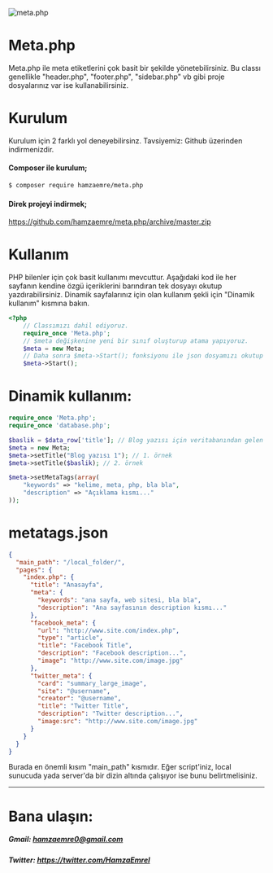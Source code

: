 ![meta.php](http://i.hizliresim.com/Wgym6P.png)
# Meta.php

Meta.php ile meta etiketlerini çok basit bir şekilde yönetebilirsiniz.
Bu classı genellikle "header.php", "footer.php", "sidebar.php" vb gibi proje dosyalarınız var ise kullanabilirsiniz. 
# Kurulum
Kurulum için 2 farklı yol deneyebilirsinz. Tavsiyemiz: Github üzerinden indirmenizdir.
#### Composer ile kurulum;
```sh
$ composer require hamzaemre/meta.php
```
#### Direk projeyi indirmek;
https://github.com/hamzaemre/meta.php/archive/master.zip

# Kullanım
PHP bilenler için çok basit kullanımı mevcuttur. Aşağıdaki kod ile her sayfanın kendine özgü içeriklerini barındıran tek dosyayı okutup yazdırabilirsiniz. Dinamik sayfalarınız için olan kullanım şekli için "Dinamik kullanım" kısmına bakın.
```php
<?php
    // Classımızı dahil ediyoruz.
    require_once 'Meta.php';
    // $meta değişkenine yeni bir sınıf oluşturup atama yapıyoruz.
    $meta = new Meta;
    // Daha sonra $meta->Start(); fonksiyonu ile json dosyamızı okutup içindeki gerekli değerleri alıp işliyoruz. Mesela "title", "meta", "facebook meta", "twitter meta"
    $meta->Start();
```
# Dinamik kullanım:
```php
require_once 'Meta.php';
require_once 'database.php';

$baslik = $data_row['title']; // Blog yazısı için veritabanından gelen başlık...
$meta = new Meta;
$meta->setTitle("Blog yazısı 1"); // 1. örnek
$meta->setTitle($baslik); // 2. örnek

$meta->setMetaTags(array(
    "keywords" => "kelime, meta, php, bla bla",
    "description" => "Açıklama kısmı..."
));
```
# metatags.json
```json
{
  "main_path": "/local_folder/",
  "pages": {
    "index.php": {
      "title": "Anasayfa",
      "meta": {
        "keywords": "ana sayfa, web sitesi, bla bla",
        "description": "Ana sayfasının description kısmı..."
      },
      "facebook_meta": {
        "url": "http://www.site.com/index.php",
        "type": "article",
        "title": "Facebook Title",
        "description": "Facebook description...",
        "image": "http://www.site.com/image.jpg"
      },
      "twitter_meta": {
        "card": "summary_large_image",
        "site": "@username",
        "creator": "@username",
        "title": "Twitter Title",
        "description": "Twitter description...",
        "image:src": "http://www.site.com/image.jpg"
      }
    }
  }
}
```
Burada en önemli kısım "main_path" kısmıdır. Eğer script'iniz, local sunucuda yada server'da bir dizin altında çalışıyor ise bunu belirtmelisiniz.

----
# Bana ulaşın:
##### Gmail: hamzaemre0@gmail.com
##### Twitter: https://twitter.com/HamzaEmrel
